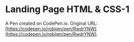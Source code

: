 # Landing Page HTML & CSS-1

A Pen created on CodePen.io. Original URL: [https://codepen.io/robijen/pen/RwdrYNW](https://codepen.io/robijen/pen/RwdrYNW).

